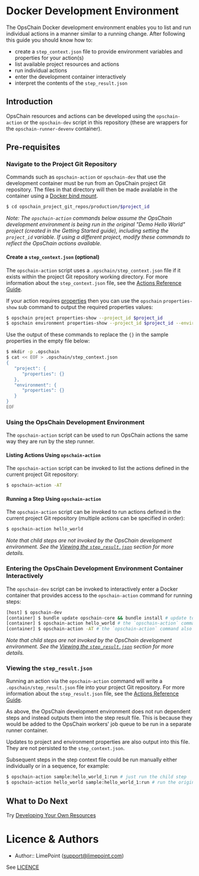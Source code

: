 # Docker Development Environment

The OpsChain Docker development environment enables you to list and run individual actions in a manner similar to a running change.  After following this guide you should know how to:
- create a `step_context.json` file to provide environment variables and properties for your action(s)
- list available project resources and actions
- run individual actions
- enter the development container interactively
- interpret the contents of the `step_result.json`

## Introduction

OpsChain resources and actions can be developed using the `opschain-action` or the `opschain-dev` script in this repository (these are wrappers for the `opschain-runner-devenv` container).

## Pre-requisites

### Navigate to the Project Git Repository

Commands such as `opschain-action` or `opschain-dev` that use the development container must be run from an OpsChain project Git repository. The files in that directory will then be made available in the container using a [Docker bind mount](https://docs.docker.com/storage/bind-mounts/).

```bash
$ cd opschain_project_git_repos/production/$project_id
```

_Note: The `opschain-action` commands below assume the OpsChain development environment is being run in the original "Demo Hello World" project (created in the Getting Started guide), including setting the `project_id` variable.  If using a different project, modify these commands to reflect the OpsChain actions available._

#### Create a `step_context.json` (optional)

The `opschain-action` script uses a `.opschain/step_context.json` file if it exists within the project Git repository working directory. For more information about the `step_context.json` file, see the [Actions Reference Guide](reference/actions.md#step-context-json).

If your action requires [properties](reference/properties.md) then you can use the `opschain` `properties-show` sub command to output the required properties values:

```bash
$ opschain project properties-show --project_id $project_id
$ opschain environment properties-show --project_id $project_id --environment_code $environment_code
```

Use the output of these commands to replace the `{}` in the sample properties in the empty file below:

```bash
$ mkdir -p .opschain
$ cat << EOF > .opschain/step_context.json
{
   "project": {
      "properties": {}
   },
   "environment": {
      "properties": {}
   }
}
EOF
```
### Using the OpsChain Development Environment

The `opschain-action` script can be used to run OpsChain actions the same way they are run by the step runner.

#### Listing Actions Using `opschain-action`

The `opschain-action` script can be invoked to list the actions defined in the current project Git repository:

```bash
$ opschain-action -AT
```

#### Running a Step Using `opschain-action`

The `opschain-action` script can be invoked to run actions defined in the current project Git repository (multiple actions can be specified in order):

```bash
$ opschain-action hello_world
```

_Note that child steps are not invoked by the OpsChain development environment. See the [Viewing the `step_result.json`](#viewing-the-step_resultjson) section for more details._

### Entering the OpsChain Development Environment Container Interactively

The `opschain-dev` script can be invoked to interactively enter a Docker container that provides access to the `opschain-action` command for running steps:

```bash
[host] $ opschain-dev
[container] $ bundle update opschain-core && bundle install # update to the latest version of opschain-core and install any extra dependencies if needed
[container] $ opschain-action hello_world # the `opschain-action` command is now available to run steps directly
[container] $ opschain-action -AT # the `opschain-action` command also supports listing actions
```

_Note that child steps are not invoked by the OpsChain development environment. See the [Viewing the `step_result.json`](#viewing-the-step_resultjson) section for more details._

### Viewing the `step_result.json`

Running an action via the `opschain-action` command will write a `.opschain/step_result.json` file into your project Git repository. For more information about the `step_result.json` file, see the [Actions Reference Guide](reference/actions.md#step-result-json).

As above, the OpsChain development environment does not run dependent steps and instead outputs them into the step result file. This is because they would be added to the OpsChain workers' job queue to be run in a separate runner container.

Updates to project and environment properties are also output into this file. They are not persisted to the `step_context.json`.

Subsequent steps in the step context file could be run manually either individually or in a sequence, for example:

```bash
$ opschain-action sample:hello_world_1:run # just run the child step
$ opschain-action hello_world sample:hello_world_1:run # run the original step and the child step in sequence
```

## What to Do Next

Try [Developing Your Own Resources](developing_resources.md)

# Licence & Authors
- Author:: LimePoint (support@limepoint.com)

See [LICENCE](../LICENCE)
